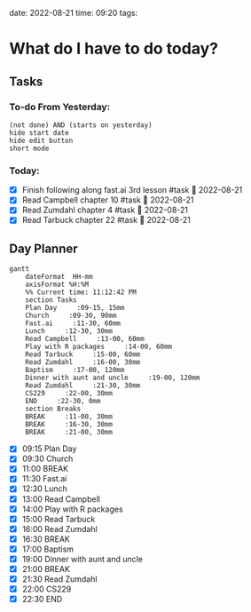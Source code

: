 date: 2022-08-21
time: 09:20
tags: 
# What do I have to do today?
## Tasks
### To-do From Yesterday:
```tasks
(not done) AND (starts on yesterday)
hide start date
hide edit button
short mode
```
### Today:
- [x] Finish following along fast.ai 3rd lesson #task 🛫 2022-08-21
- [x] Read Campbell chapter 10 #task 🛫 2022-08-21
- [x] Read Zumdahl chapter 4 #task 🛫 2022-08-21
- [x] Read Tarbuck chapter 22 #task 🛫 2022-08-21
## Day Planner
```mermaid
gantt
    dateFormat  HH-mm
    axisFormat %H:%M
    %% Current time: 11:12:42 PM
    section Tasks
    Plan Day     :09-15, 15mm
    Church     :09-30, 90mm
    Fast.ai     :11-30, 60mm
    Lunch     :12-30, 30mm
    Read Campbell     :13-00, 60mm
    Play with R packages     :14-00, 60mm
    Read Tarbuck     :15-00, 60mm
    Read Zumdahl     :16-00, 30mm
    Baptism     :17-00, 120mm
    Dinner with aunt and uncle     :19-00, 120mm
    Read Zumdahl     :21-30, 30mm
    CS229     :22-00, 30mm
    END     :22-30, 0mm
    section Breaks
    BREAK     :11-00, 30mm
    BREAK     :16-30, 30mm
    BREAK     :21-00, 30mm
```

- [x] 09:15 Plan Day
- [x] 09:30 Church
- [x] 11:00 BREAK
- [x] 11:30 Fast.ai
- [x] 12:30 Lunch
- [x] 13:00 Read Campbell
- [x] 14:00 Play with R packages
- [x] 15:00 Read Tarbuck
- [x] 16:00 Read Zumdahl
- [x] 16:30 BREAK
- [x] 17:00 Baptism
- [x] 19:00 Dinner with aunt and uncle
- [x] 21:00 BREAK
- [x] 21:30 Read Zumdahl
- [x] 22:00 CS229
- [x] 22:30 END